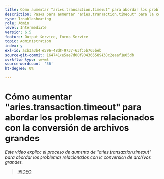 ```yaml
---
title: Cómo aumentar "aries.transaction.timeout" para abordar los problemas relacionados con la conversión de archivos grandes
description: Pasos para aumentar "aries.transaction.timeout" para la conversión de archivos grandes
type: Troubleshooting
role: Admin
level: Intermediate
version: 6.5
feature: Output Service, Forms Service
topic: Administration
index: y
exl-id: acb3a3b4-e596-48d8-9737-63fc5b765beb
source-git-commit: 164741ce5ae7d00f904365589438c2eaaf1e05db
workflow-type: tm+mt
source-wordcount: '56'
ht-degree: 0%

---
```


# Cómo aumentar &quot;aries.transaction.timeout&quot; para abordar los problemas relacionados con la conversión de archivos grandes

*Este vídeo explica el proceso de aumento de &quot;aries.transaction.timeout&quot; para abordar los problemas relacionados con la conversión de archivos grandes.*

>[!VIDEO](https://video.tv.adobe.com/v/335502?quality=9&learn=on)

